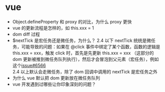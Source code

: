 # vue

- Object.defineProperty 和 proxy 的对比，为什么 proxy 更快
- vue 的更新流程是怎样的，如 this.xxx = 1
- dom diff 过程
- $nextTick 是宏任务还是微任务，为什么？
2.4 以下 nextTick 统统是微任务，可能导致的问题：如果在 @click 事件中绑定了某个函数，函数的逻辑是 this.xxx = xxx，触发 click 时，首先是先更新 this.xxx = xxx （这部分的 dom 更新被推到微任务队列执行），然后才会冒泡到父元素（宏任务），例如这个[issue#6566](https://github.com/vuejs/vue/issues/6566)  
2.4 以上默认会走微任务，除了 dom 回调中调用的 nextTick 是宏任务之外
- 为什么 vue 默认把 dom 更新放在微任务队列
- vue 开发遇到过哪些让你印象深刻的问题？
